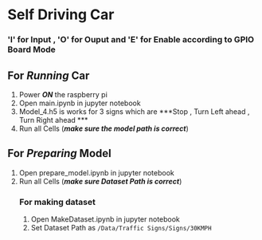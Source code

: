 # Self Driving Car

### 'I' for Input , 'O' for Ouput and 'E' for Enable according to GPIO Board Mode


## For ***Running*** Car
1. Power ***ON*** the raspberry pi
4. Open main.ipynb in jupyter notebook
5. Model_4.h5 is works for 3 signs which are ***Stop , Turn Left ahead , Turn Right ahead ***
7. Run all Cells (***make sure the model path is correct***)

## For ***Preparing*** Model
1. Open prepare_model.ipynb in jupyter notebook
2. Run all Cells (***make sure Dataset Path is correct***)
    ### For making dataset
    1. Open MakeDataset.ipynb in jupyter notebook
    2. Set Dataset Path as `/Data/Traffic Signs/Signs/30KMPH`
